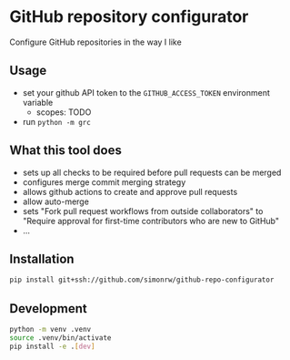 # GitHub repository configurator

Configure GitHub repositories in the way I like

## Usage

* set your github API token to the `GITHUB_ACCESS_TOKEN` environment variable
    * scopes: TODO
* run `python -m grc`

## What this tool does

* sets up all checks to be required before pull requests can be merged
* configures merge commit merging strategy
* allows github actions to create and approve pull requests
* allow auto-merge
* sets "Fork pull request workflows from outside collaborators" to "Require approval for first-time contributors who are new to GitHub"
* ...

## Installation

```bash
pip install git+ssh://github.com/simonrw/github-repo-configurator
```

## Development

```bash
python -m venv .venv
source .venv/bin/activate
pip install -e .[dev]
```
